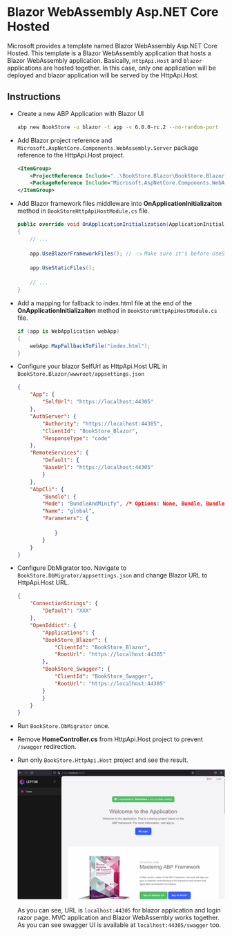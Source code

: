# Blazor WebAssembly Asp.NET Core Hosted

Microsoft provides a template named Blazor WebAssembly Asp.NET Core Hosted. This template is a Blazor WebAssembly application that hosts a Blazor WebAssembly application. Basically, `HttpApi.Host` and `Blazor` applications are hosted together. In this case, only one application will be deployed and blazor application will be served by the HttpApi.Host.

## Instructions

- Create a new ABP Application with Blazor UI

    ```bash
    abp new BookStore -u blazor -t app -v 6.0.0-rc.2 --no-random-port
    ```

- Add Blazor project reference and `Microsoft.AspNetCore.Components.WebAssembly.Server` package reference to the HttpApi.Host project.
    ```xml
    <ItemGroup>
        <ProjectReference Include="..\BookStore.Blazor\BookStore.Blazor.csproj" />
        <PackageReference Include="Microsoft.AspNetCore.Components.WebAssembly.Server" Version="6.0.8" />
    </ItemGroup>
    ```

- Add Blazor framework files middleware into **OnApplicationInitializaiton** method in `BookStoreHttpApiHostModule.cs` file.
    ```cs
    public override void OnApplicationInitialization(ApplicationInitializationContext context)
    {
        // ...

        app.UseBlazorFrameworkFiles(); // 👈 Make sure it's before UseStaticFiles()

        app.UseStaticFiles();

        // ...
    }
    ```

- Add a mapping for fallback to index.html file at the end of the **OnApplicationInitializaiton** method in `BookStoreHttpApiHostModule.cs` file.

    ```cs
    if (app is WebApplication webApp)
    {
        webApp.MapFallbackToFile("index.html");
    }
    ```

- Configure your blazor SelfUrl as HttpApi.Host URL in `BookStore.Blazor/wwwroot/appsettings.json`

    ```json
    {
        "App": {
            "SelfUrl": "https://localhost:44305"
        },
        "AuthServer": {
            "Authority": "https://localhost:44305",
            "ClientId": "BookStore_Blazor",
            "ResponseType": "code"
        },
        "RemoteServices": {
            "Default": {
            "BaseUrl": "https://localhost:44305"
            }
        },
        "AbpCli": {
            "Bundle": {
            "Mode": "BundleAndMinify", /* Options: None, Bundle, BundleAndMinify */
            "Name": "global",
            "Parameters": {

                }
            }
        }
    }
    ```	

- Configure DbMigrator too. Navigate to `BookStore.DbMigrator/appsettings.json` and change Blazor URL to HttpApi.Host URL.

    ```json
    {
        "ConnectionStrings": {
            "Default": "XXX"
        },
        "OpenIddict": {
            "Applications": {
            "BookStore_Blazor": {
                "ClientId": "BookStore_Blazor",
                "RootUrl": "https://localhost:44305"
            },
            "BookStore_Swagger": {
                "ClientId": "BookStore_Swagger",
                "RootUrl": "https://localhost:44305"
            }
            }
        }
    }
    ```

- Run `BookStore.DbMigrator` once.

- Remove **HomeController.cs** from HttpApi.Host project to prevent `/swagger` redirection.

- Run only `BookStore.HttpApi.Host` project and see the result.

    ![blazor-aspnetcore-hosted-demo](blazor-aspnetcore-hosted-demo.gif)

    As you can see, URL is `localhost:44305` for blazor application and login razor page. MVC application and Blazor WebAssembly works together. As you can see swagger UI is available at `localhost:44305/swagger` too.